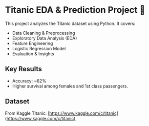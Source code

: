 # Titanic EDA & Prediction Project 🚢

This project analyzes the Titanic dataset using Python. It covers:

- Data Cleaning & Preprocessing
- Exploratory Data Analysis (EDA)
- Feature Engineering
- Logistic Regression Model
- Evaluation & Insights

## Key Results
- Accuracy: ~82%
- Higher survival among females and 1st class passengers.

## Dataset
From Kaggle Titanic: [https://www.kaggle.com/c/titanic](https://www.kaggle.com/c/titanic)
